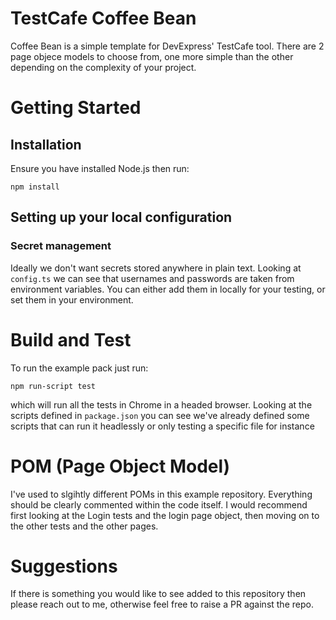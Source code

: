 # TestCafe Coffee Bean
Coffee Bean is a simple template for DevExpress' TestCafe tool. There are 2 page objece models to choose from, one more simple than the other depending on the complexity of your project.

# Getting Started
## Installation
Ensure you have installed Node.js then run:
```
npm install
```

## Setting up your local configuration

### Secret management
Ideally we don't want secrets stored anywhere in plain text. Looking at `config.ts` we can see that usernames and passwords are taken from environment variables. You can either add them in locally for your testing, or set them in your environment.

# Build and Test
To run the example pack just run:
```
npm run-script test
```
which will run all the tests in Chrome in a headed browser. Looking at the scripts defined in `package.json` you can see we've already defined some scripts that can run it headlessly or only testing a specific file for instance

# POM (Page Object Model)
I've used to slgihtly different POMs in this example repository. Everything should be clearly commented within the code itself. I would recommend first looking at the Login tests and the login page object, then moving on to the other tests and the other pages.

# Suggestions
If there is something you would like to see added to this repository then please reach out to me, otherwise feel free to raise a PR against the repo.
